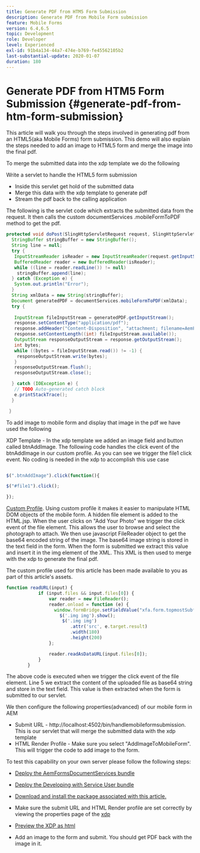 ```yaml
---
title: Generate PDF from HTM5 Form Submission
description: Generate PDF from Mobile Form submission
feature: Mobile Forms
version: 6.4,6.5
topic: Development
role: Developer
level: Experienced
exl-id: 91b4a134-44a7-474e-b769-fe45562105b2
last-substantial-update: 2020-01-07
duration: 180
---
```

# Generate PDF from HTM5 Form Submission {#generate-pdf-from-htm-form-submission}

This article will walk you through the steps involved in generating pdf from an HTML5(aka Mobile Forms) form submission. This demo will also explain the steps needed to add an image to HTML5 form and merge the image into the final pdf.


To merge the submitted data into the  xdp  template we do the following

Write a servlet to handle the HTML5 form submission

* Inside this servlet get hold of the submitted data
* Merge this data with the  xdp  template to generate pdf
* Stream the pdf back to the calling application

The following is the servlet code which extracts the submitted data from the request. It then calls the custom  documentServices .mobileFormToPDF method to get the pdf.

```java
protected void doPost(SlingHttpServletRequest request, SlingHttpServletResponse response) {
  StringBuffer stringBuffer = new StringBuffer();
  String line = null;
  try {
   InputStreamReader isReader = new InputStreamReader(request.getInputStream(), "UTF-8");
   BufferedReader reader = new BufferedReader(isReader);
   while ((line = reader.readLine()) != null)
    stringBuffer.append(line);
  } catch (Exception e) {
   System.out.println("Error");
  }
  String xmlData = new String(stringBuffer);
  Document generatedPDF = documentServices.mobileFormToPDF(xmlData);
  try {
   
   InputStream fileInputStream = generatedPDF.getInputStream();
   response.setContentType("application/pdf");
   response.addHeader("Content-Disposition", "attachment; filename=AemFormsRocks.pdf");
   response.setContentLength((int) fileInputStream.available());
   OutputStream responseOutputStream = response.getOutputStream();
   int bytes;
   while ((bytes = fileInputStream.read()) != -1) {
    responseOutputStream.write(bytes);
   }
   responseOutputStream.flush();
   responseOutputStream.close();

  } catch (IOException e) {
   // TODO Auto-generated catch block
   e.printStackTrace();
  }

 }

```

To add  image  to mobile form and display that image in the pdf we have used the following

XDP Template - In the  xdp  template we added an image field and button called btnAddImage. The following code handles the click event of the btnAddImage in our  custom  profile. As you can see we trigger the file1 click event. No coding is needed in the  xdp  to accomplish this use case

```javascript

$(".btnAddImage").click(function(){

$("#file1").click();

});
```

[Custom Profile](https://helpx.adobe.com/livecycle/help/mobile-forms/creating-profile.html#CreatingCustomProfiles). Using custom profile it makes it easier to manipulate HTML DOM objects of the mobile form. A hidden file element is added to the HTML.jsp. When the user clicks on "Add Your Photo" we trigger the click event of the file element. This allows the user to browse and select the photograph to attach. We then use javascript FileReader object to get the base64 encoded string of the image. The base64 image string is stored in the text field in the form. When the form is submitted we extract this value and insert it in the  img  element of the XML. This XML is then used to merge with the  xdp  to generate the final pdf.

The custom profile used for this article has been made available to you as part of this article's assets.

```javascript
function readURL(input) {
            if (input.files && input.files[0]) {
                var reader = new FileReader();
                reader.onload = function (e) {
                  window.formBridge.setFieldValue("xfa.form.topmostSubform.Page1.base64image",reader.result);
                    $('.img img').show();
                     $('.img img')
                        .attr('src', e.target.result)
                        .width(180)
                        .height(200)
                };

                reader.readAsDataURL(input.files[0]);
            }
        }

```

The above code is executed when we trigger the click event of the file element. Line 5 we extract the content of the uploaded file as base64 string and store in the text field. This value is then extracted when the form is submitted to our servlet.

We then configure the following properties(advanced) of our mobile form in AEM

* Submit URL - http://localhost:4502/bin/handlemobileformsubmission. This is our servlet that will merge the submitted data with the xdp template
* HTML Render Profile - Make sure you select "AddImageToMobileForm". This will trigger the code to add image to the form.

To test this capability on your own server please follow the following steps:

* [Deploy the AemFormsDocumentServices bundle](/help/forms/assets/common-osgi-bundles/AEMFormsDocumentServices.core-1.0-SNAPSHOT.jar)

* [Deploy the Developing with Service User bundle](/help/forms/assets/common-osgi-bundles/DevelopingWithServiceUser.jar)

* [Download and install the package associated with this article.](assets/pdf-from-mobile-form-submission.zip)

* Make sure the submit URL and HTML Render profile are set correctly by viewing the properties page of the  [xdp](http://localhost:4502/libs/fd/fm/gui/content/forms/formmetadataeditor.html/content/dam/formsanddocuments/schengen.xdp)

* [Preview the XDP as html](http://localhost:4502/content/dam/formsanddocuments/schengen.xdp/jcr:content)

* Add an image to the form and submit. You should get PDF back with the image in it.
